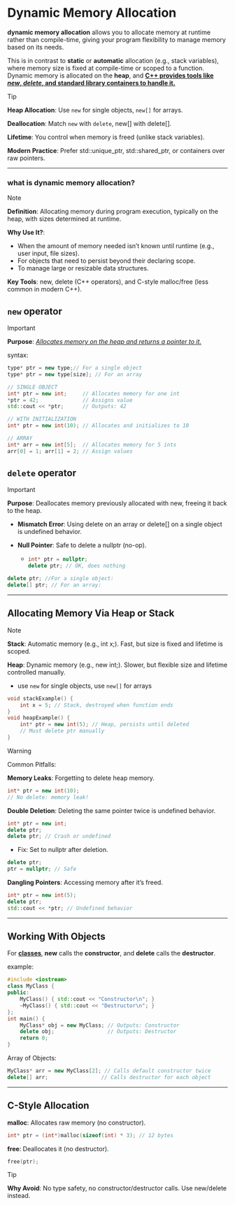 # Dynamic Memory Allocation

**dynamic memory allocation** allows you to allocate memory at runtime rather than compile-time, giving your program flexibility to manage memory based on its needs. 

This is in contrast to **static** or **automatic** allocation (e.g., stack variables), where memory size is fixed at compile-time or scoped to a function. Dynamic memory is allocated on the **heap**, and **<u>C++ provides tools like *new*, *delete*, and standard library containers to handle it.</u>**

> [!TIP]
>
> **Heap Allocation**: Use `new` for single objects, `new[]` for arrays.
>
> **Deallocation**: Match `new` with `delete`, new[] with delete[].
>
> **Lifetime**: You control when memory is freed (unlike stack variables).
>
> **Modern Practice**: Prefer std::unique_ptr, std::shared_ptr, or containers over raw pointers.

---

### what is dynamic memory allocation?

> [!NOTE]
>
> **Definition**: Allocating memory during program execution, typically on the heap, with sizes determined at runtime.
>
> **Why Use It?**:
>
> - When the amount of memory needed isn’t known until runtime (e.g., user input, file sizes).
> - For objects that need to persist beyond their declaring scope.
> - To manage large or resizable data structures.
>
> **Key Tools**: new, delete (C++ operators), and C-style malloc/free (less common in modern C++).

## `new` operator

> [!IMPORTANT]
>
> **Purpose**: *<u>Allocates memory on the heap and returns a pointer to it.</u>*

syntax:

```cpp
type* ptr = new type;// For a single object
type* ptr = new type[size]; // For an array
```

```cpp
// SINGLE OBJECT
int* ptr = new int;     // Allocates memory for one int
*ptr = 42;              // Assigns value
std::cout << *ptr;      // Outputs: 42

// WITH INITIALIZATION
int* ptr = new int(10); // Allocates and initializes to 10

// ARRAY
int* arr = new int[5];  // Allocates memory for 5 ints
arr[0] = 1; arr[1] = 2; // Assign values
```

## `delete` operator

> [!IMPORTANT]
>
> **Purpose**: Deallocates memory previously allocated with new, freeing it back to the heap.
>
> - **Mismatch Error**: Using delete on an array or delete[] on a single object is undefined behavior.
>
> - **Null Pointer**: Safe to delete a nullptr (no-op).
>
>   - ```cpp
>     int* ptr = nullptr;
>     delete ptr; // OK, does nothing
>     ```

```cpp
delete ptr; //For a single object:
delete[] ptr; // For an array:
```

---

## Allocating Memory Via Heap or Stack

> [!NOTE]
>
> **Stack**: Automatic memory (e.g., int x;). Fast, but size is fixed and lifetime is scoped.
>
> **Heap**: Dynamic memory (e.g., new int;). Slower, but flexible size and lifetime controlled manually.
>
> - use `new` for single objects, use `new[]` for arrays

```cpp
void stackExample() {
    int x = 5; // Stack, destroyed when function ends
}
void heapExample() {
    int* ptr = new int(5); // Heap, persists until deleted
    // Must delete ptr manually
}
```

> [!WARNING]
>
> Common Pitfalls:
>
> **Memory Leaks**: Forgetting to delete heap memory.
>
> ```cpp
> int* ptr = new int(10);
> // No delete: memory leak!
> ```
>
> **Double Deletion**: Deleting the same pointer twice is undefined behavior.
>
> ```cpp
> int* ptr = new int;
> delete ptr;
> delete ptr; // Crash or undefined
> ```
>
> - Fix: Set to nullptr after deletion.
>
> ```cpp
> delete ptr;
> ptr = nullptr; // Safe
> ```
>
> **Dangling Pointers**: Accessing memory after it’s freed.
>
> ```cpp
> int* ptr = new int(5);
> delete ptr;
> std::cout << *ptr; // Undefined behavior
> ```

---

## Working With Objects

For **<u>classes</u>**, **new** calls the **constructor**, and **delete** calls the **destructor**.

example:

```cpp
#include <iostream>
class MyClass {
public:
    MyClass() { std::cout << "Constructor\n"; }
    ~MyClass() { std::cout << "Destructor\n"; }
};
int main() {
    MyClass* obj = new MyClass; // Outputs: Constructor
    delete obj;                 // Outputs: Destructor
    return 0;
}
```

Array of Objects:

```cpp
MyClass* arr = new MyClass[2]; // Calls default constructor twice
delete[] arr;                 // Calls destructor for each object
```

---

## C-Style Allocation

**malloc**: Allocates raw memory (no constructor).

```cpp
int* ptr = (int*)malloc(sizeof(int) * 3); // 12 bytes
```

**free**: Deallocates it (no destructor).

```cpp
free(ptr);
```

> [!TIP]
>
> **Why Avoid**: No type safety, no constructor/destructor calls. Use new/delete instead.

